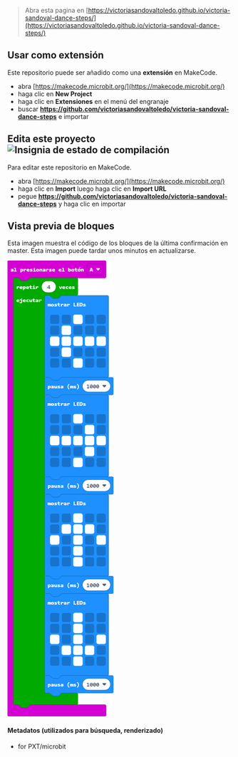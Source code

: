 
> Abra esta pagina en [https://victoriasandovaltoledo.github.io/victoria-sandoval-dance-steps/](https://victoriasandovaltoledo.github.io/victoria-sandoval-dance-steps/)

## Usar como extensión

Este repositorio puede ser añadido como una **extensión** en MakeCode.

* abra [https://makecode.microbit.org/](https://makecode.microbit.org/)
* haga clic en **New Project**
* haga clic en **Extensiones** en el menú del engranaje
* buscar **https://github.com/victoriasandovaltoledo/victoria-sandoval-dance-steps** e importar

## Edita este proyecto ![Insignia de estado de compilación](https://github.com/victoriasandovaltoledo/victoria-sandoval-dance-steps/workflows/MakeCode/badge.svg)

Para editar este repositorio en MakeCode.

* abra [https://makecode.microbit.org/](https://makecode.microbit.org/)
* haga clic en **Import** luego haga clic en **Import URL**
* pegue **https://github.com/victoriasandovaltoledo/victoria-sandoval-dance-steps** y haga clic en importar

## Vista previa de bloques

Esta imagen muestra el código de los bloques de la última confirmación en master.
Esta imagen puede tardar unos minutos en actualizarse.

![Una vista renderizada de los bloques](https://github.com/victoriasandovaltoledo/victoria-sandoval-dance-steps/raw/master/.github/makecode/blocks.png)

#### Metadatos (utilizados para búsqueda, renderizado)

* for PXT/microbit
<script src="https://makecode.com/gh-pages-embed.js"></script><script>makeCodeRender("{{ site.makecode.home_url }}", "{{ site.github.owner_name }}/{{ site.github.repository_name }}");</script>
